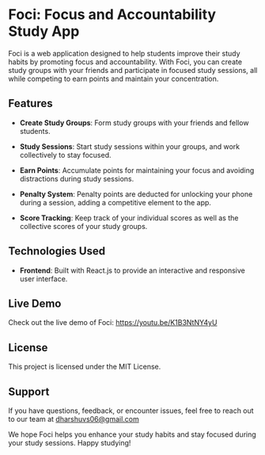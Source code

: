 # Foci: Focus and Accountability Study App

Foci is a web application designed to help students improve their study habits by promoting focus and accountability. With Foci, you can create study groups with your friends and participate in focused study sessions, all while competing to earn points and maintain your concentration.

## Features

- **Create Study Groups**: Form study groups with your friends and fellow students.

- **Study Sessions**: Start study sessions within your groups, and work collectively to stay focused.

- **Earn Points**: Accumulate points for maintaining your focus and avoiding distractions during study sessions.

- **Penalty System**: Penalty points are deducted for unlocking your phone during a session, adding a competitive element to the app.

- **Score Tracking**: Keep track of your individual scores as well as the collective scores of your study groups.

## Technologies Used

- **Frontend**: Built with React.js to provide an interactive and responsive user interface.

## Live Demo

Check out the live demo of Foci: https://youtu.be/K1B3NtNY4yU

## License

This project is licensed under the MIT License.

## Support

If you have questions, feedback, or encounter issues, feel free to reach out to our team at dharshuvs06@gmail.com

We hope Foci helps you enhance your study habits and stay focused during your study sessions. Happy studying!
